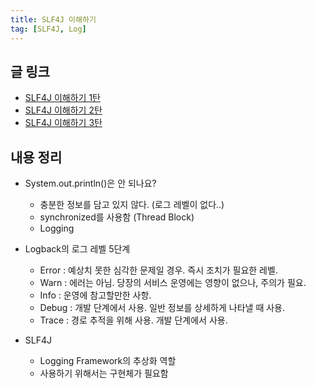 ```yaml
---
title: SLF4J 이해하기
tag: [SLF4J, Log]
---
```

## 글 링크
- [SLF4J 이해하기 1탄](https://velog.io/@mindfulness_22/slf4j-facade-pattern-1)
- [SLF4J 이해하기 2탄](https://velog.io/@mindfulness_22/slf4j-logging-2)
- [SLF4J 이해하기 3탄](https://velog.io/@mindfulness_22/slf4j-slf4j-logback-3)

## 내용 정리
- System.out.println()은 안 되나요?
  - 충분한 정보를 담고 있지 않다. (로그 레벨이 없다..)
  - synchronized를 사용함 (Thread Block)
  - Logging

- Logback의 로그 레벨 5단계
  - Error : 예상치 못한 심각한 문제일 경우. 즉시 조치가 필요한 레벨. 
  - Warn : 에러는 아님. 당장의 서비스 운영에는 영향이 없으나, 주의가 필요. 
  - Info : 운영에 참고할만한 사항. 
  - Debug : 개발 단계에서 사용. 일반 정보를 상세하게 나타낼 때 사용. 
  - Trace : 경로 추적을 위해 사용. 개발 단계에서 사용.

- SLF4J
  - Logging Framework의 추상화 역할
  - 사용하기 위해서는 구현체가 필요함